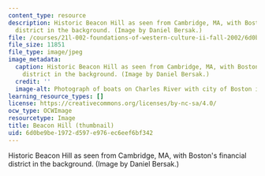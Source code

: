 ```yaml
---
content_type: resource
description: Historic Beacon Hill as seen from Cambridge, MA, with Boston's financial
  district in the background. (Image by Daniel Bersak.)
file: /courses/21l-002-foundations-of-western-culture-ii-fall-2002/6d0be9be1972d597e976ec6eef6bf342_21l-002f02-th.jpg
file_size: 11851
file_type: image/jpeg
image_metadata:
  caption: Historic Beacon Hill as seen from Cambridge, MA, with Boston's financial
    district in the background. (Image by Daniel Bersak.)
  credit: ''
  image-alt: Photograph of boats on Charles River with city of Boston in the background.
learning_resource_types: []
license: https://creativecommons.org/licenses/by-nc-sa/4.0/
ocw_type: OCWImage
resourcetype: Image
title: Beacon Hill (thumbnail)
uid: 6d0be9be-1972-d597-e976-ec6eef6bf342
---
```

Historic Beacon Hill as seen from Cambridge, MA, with Boston's financial district in the background. (Image by Daniel Bersak.)